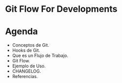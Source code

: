 # Git Flow For Developments

# Agenda

- Conceptos de Git.
- Hooks de Git.
- Que es un Flujo de Trabajo.
- Git Flow.
- Ejemplo de Uso.
- CHANGELOG.
- Referencias.
